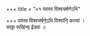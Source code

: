 +++
title = "०१ पवस्व विश्वचर्षणेऽभि"

+++
पव॑स्व विश्वचर्षणे॒ऽभि विश्वा॑नि॒ काव्या॑ ।  
सखा॒ सखि॑भ्य॒ ईड्यः॑ ॥